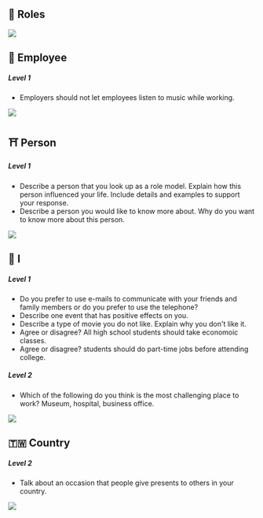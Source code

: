 
## 🚀 Roles

![](http://i.imgur.com/fMd155z.png)

## 🗿 Employee

##### Level 1

* Employers should not let employees listen to music while working.

![](http://i.imgur.com/tzKA9z9.png)

## ⛩ Person

##### Level 1

* Describe a person that you look up as a role model. Explain how this person
  influenced your life. Include details and examples to support your response.
* Describe a person you would like to know more about. Why do you want to know
  more about this person.

![](http://i.imgur.com/D9Yaec3.png)

## 👾 I

##### Level 1

* Do you prefer to use e-mails to communicate with your friends and family members
  or do you prefer to use the telephone?
* Describe one event that has positive effects on you.
* Describe a type of movie you do not like. Explain why you don't like it.
* Agree or disagree? All high school students should take economoic classes.
* Agree or disagree? students should do part-time jobs before attending college.


##### Level 2

* Which of the following do you think is the most challenging place to work?
  Museum, hospital, business office.

![](http://i.imgur.com/idjAnFK.png)


## 🇹🇼 Country

##### Level 2

* Talk about an occasion that people give presents to others in your country.

![](http://i.imgur.com/w4R9RUb.png)

